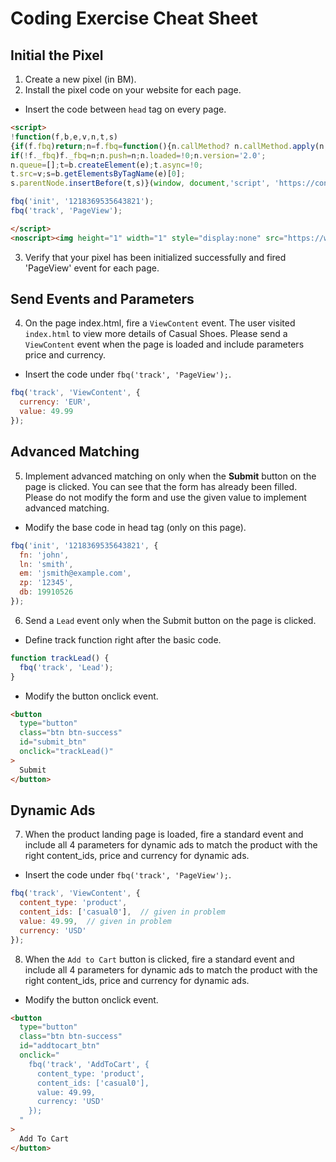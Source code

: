 # Coding Exercise Cheat Sheet

## Initial the Pixel
1. Create a new pixel (in BM).
2. Install the pixel code on your website for each page.
  - Insert the code between `head` tag on every page.
  ```html
  <script> 
  !function(f,b,e,v,n,t,s)
  {if(f.fbq)return;n=f.fbq=function(){n.callMethod? n.callMethod.apply(n,arguments):n.queue.push(arguments)}; 
  if(!f._fbq)f._fbq=n;n.push=n;n.loaded=!0;n.version='2.0'; 
  n.queue=[];t=b.createElement(e);t.async=!0; 
  t.src=v;s=b.getElementsByTagName(e)[0]; 
  s.parentNode.insertBefore(t,s)}(window, document,'script', 'https://connect.facebook.net/en_US/fbevents.js');

  fbq('init', '1218369535643821'); 
  fbq('track', 'PageView'); 
  
  </script> 
  <noscript><img height="1" width="1" style="display:none" src="https://www.facebook.com/tr?id=1218369535643821&ev=PageView&noscript=1" /></noscript>
  ```
3. Verify that your pixel has been initialized successfully and fired 'PageView' event for each page.

## Send Events and Parameters
4. On the page index.html, fire a `ViewContent` event. The user visited `index.html` to view more details of Casual Shoes. Please send a `ViewContent` event when the page is loaded and include parameters price and currency.
  - Insert the code under `fbq('track', 'PageView');`.
  ```js
  fbq('track', 'ViewContent', {
    currency: 'EUR',
    value: 49.99
  });
  ```

## Advanced Matching
5. Implement advanced matching on only when the **Submit** button on the page is clicked. You can see that the form has already been filled. Please do not modify the form and use the given value to implement advanced matching.
  - Modify the base code in head tag (only on this page). 
  ```js
  fbq('init', '1218369535643821', {
    fn: 'john',
    ln: 'smith', 
    em: 'jsmith@example.com', 
    zp: '12345', 
    db: 19910526
  });
  ```

6. Send a `Lead` event only when the Submit button on the page is clicked.
  - Define track function right after the basic code.
  ```js
  function trackLead() {
    fbq('track', 'Lead');
  }
  ```
  - Modify the button onclick event.
  ```html
  <button
    type="button"
    class="btn btn-success" 
    id="submit_btn"
    onclick="trackLead()"
  >
    Submit
  </button>
  ```

## Dynamic Ads
7. When the product landing page is loaded, fire a standard event and include all 4 parameters for dynamic ads to match the product with the right content_ids, price and currency for dynamic ads.
  - Insert the code under `fbq('track', 'PageView');`.
  ```js
  fbq('track', 'ViewContent', {
    content_type: 'product',
    content_ids: ['casual0'],  // given in problem
    value: 49.99,  // given in problem
    currency: 'USD'
  });
  ```

8. When the `Add to Cart` button is clicked, fire a standard event and include all 4 parameters for dynamic ads to match the product with the right content_ids, price and currency for dynamic ads.
  - Modify the button onclick event.
  ```html
  <button
    type="button"
    class="btn btn-success"
    id="addtocart_btn"
    onclick="
      fbq('track', 'AddToCart', {
        content_type: 'product',
        content_ids: ['casual0'],
        value: 49.99,
        currency: 'USD'
      });
    "
  >
    Add To Cart
  </button>
  ```